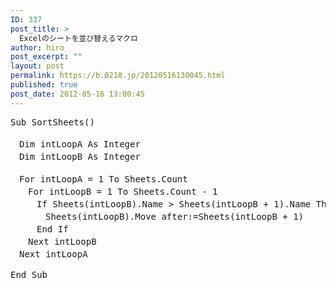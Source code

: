 ```yaml
---
ID: 337
post_title: >
  Excelのシートを並び替えるマクロ
author: hiro
post_excerpt: ""
layout: post
permalink: https://b.0218.jp/20120516130045.html
published: true
post_date: 2012-05-16 13:00:45
---
```

<pre class='prettyprint linenums'>
Sub SortSheets()

　Dim intLoopA As Integer
　Dim intLoopB As Integer

　For intLoopA = 1 To Sheets.Count
　　For intLoopB = 1 To Sheets.Count - 1
　　　If Sheets(intLoopB).Name > Sheets(intLoopB + 1).Name Then
　　　　Sheets(intLoopB).Move after:=Sheets(intLoopB + 1)
　　　End If
　　Next intLoopB
　Next intLoopA

End Sub
</pre>